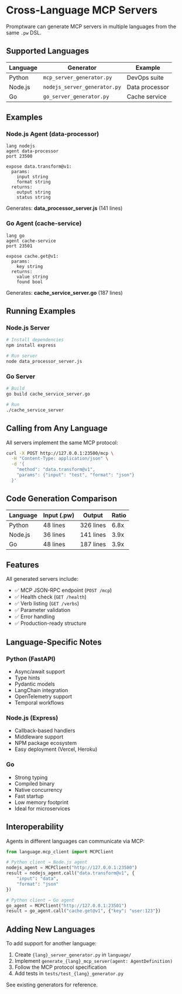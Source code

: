# Cross-Language MCP Servers

Promptware can generate MCP servers in multiple languages from the same `.pw` DSL.

## Supported Languages

| Language | Generator | Example |
|----------|-----------|---------|
| Python | `mcp_server_generator.py` | DevOps suite |
| Node.js | `nodejs_server_generator.py` | Data processor |
| Go | `go_server_generator.py` | Cache service |

## Examples

### Node.js Agent (data-processor)

```pw
lang nodejs
agent data-processor
port 23500

expose data.transform@v1:
  params:
    input string
    format string
  returns:
    output string
    status string
```

Generates: **data_processor_server.js** (141 lines)

### Go Agent (cache-service)

```pw
lang go
agent cache-service
port 23501

expose cache.get@v1:
  params:
    key string
  returns:
    value string
    found bool
```

Generates: **cache_service_server.go** (187 lines)

## Running Examples

### Node.js Server

```bash
# Install dependencies
npm install express

# Run server
node data_processor_server.js
```

### Go Server

```bash
# Build
go build cache_service_server.go

# Run
./cache_service_server
```

## Calling from Any Language

All servers implement the same MCP protocol:

```bash
curl -X POST http://127.0.0.1:23500/mcp \
  -H "Content-Type: application/json" \
  -d '{
    "method": "data.transform@v1",
    "params": {"input": "test", "format": "json"}
  }'
```

## Code Generation Comparison

| Language | Input (.pw) | Output | Ratio |
|----------|-------------|--------|-------|
| Python   | 48 lines    | 326 lines | 6.8x |
| Node.js  | 36 lines    | 141 lines | 3.9x |
| Go       | 48 lines    | 187 lines | 3.9x |

## Features

All generated servers include:

- ✅ MCP JSON-RPC endpoint (`POST /mcp`)
- ✅ Health check (`GET /health`)
- ✅ Verb listing (`GET /verbs`)
- ✅ Parameter validation
- ✅ Error handling
- ✅ Production-ready structure

## Language-Specific Notes

### Python (FastAPI)
- Async/await support
- Type hints
- Pydantic models
- LangChain integration
- OpenTelemetry support
- Temporal workflows

### Node.js (Express)
- Callback-based handlers
- Middleware support
- NPM package ecosystem
- Easy deployment (Vercel, Heroku)

### Go
- Strong typing
- Compiled binary
- Native concurrency
- Fast startup
- Low memory footprint
- Ideal for microservices

## Interoperability

Agents in different languages can communicate via MCP:

```python
from language.mcp_client import MCPClient

# Python client → Node.js agent
nodejs_agent = MCPClient("http://127.0.0.1:23500")
result = nodejs_agent.call("data.transform@v1", {
    "input": "data",
    "format": "json"
})

# Python client → Go agent
go_agent = MCPClient("http://127.0.0.1:23501")
result = go_agent.call("cache.get@v1", {"key": "user:123"})
```

## Adding New Languages

To add support for another language:

1. Create `{lang}_server_generator.py` in `language/`
2. Implement `generate_{lang}_mcp_server(agent: AgentDefinition)`
3. Follow the MCP protocol specification
4. Add tests in `tests/test_{lang}_generator.py`

See existing generators for reference.